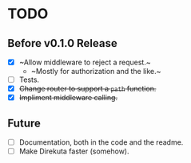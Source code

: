 # TODO

## Before v0.1.0 Release

- [X] ~Allow middleware to reject a request.~
  - ~Mostly for authorization and the like.~
- [ ] Tests.
- [X] ~~Change router to support a `path` function.~~
- [X] ~~Impliment middleware calling.~~

## Future

- [ ] Documentation, both in the code and the readme.
- [ ] Make Direkuta faster (somehow).
